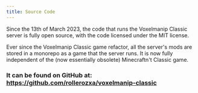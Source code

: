 ```yaml
---
title: Source Code
---
```


Since the 13th of March 2023, the code that runs the Voxelmanip Classic server is fully open source, with the code licensed under the MIT license.

Ever since the Voxelmanip Classic game refactor, all the server's mods are stored in a monorepo as a game that the server runs. It is now fully independent of the (now essentially obsolete) Minecraftn't Classic game.

### It can be found on GitHub at: <https://github.com/rollerozxa/voxelmanip-classic>
